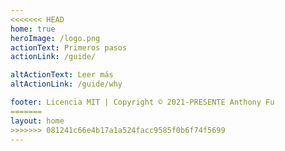 ```yaml
---
<<<<<<< HEAD
home: true
heroImage: /logo.png
actionText: Primeros pasos
actionLink: /guide/

altActionText: Leer más
altActionLink: /guide/why

footer: Licencia MIT | Copyright © 2021-PRESENTE Anthony Fu
=======
layout: home
>>>>>>> 081241c66e4b17a1a524facc9585f0b6f74f5699
---
```


<LandingPage />
